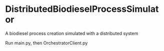 # DistributedBiodieselProcessSimulator
A biodiesel process creation simulated with a distributed system


Run main.py, then OrchestratorClient.py

